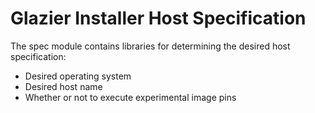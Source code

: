 # Glazier Installer Host Specification

The spec module contains libraries for determining the desired host
specification:

*   Desired operating system
*   Desired host name
*   Whether or not to execute experimental image pins
